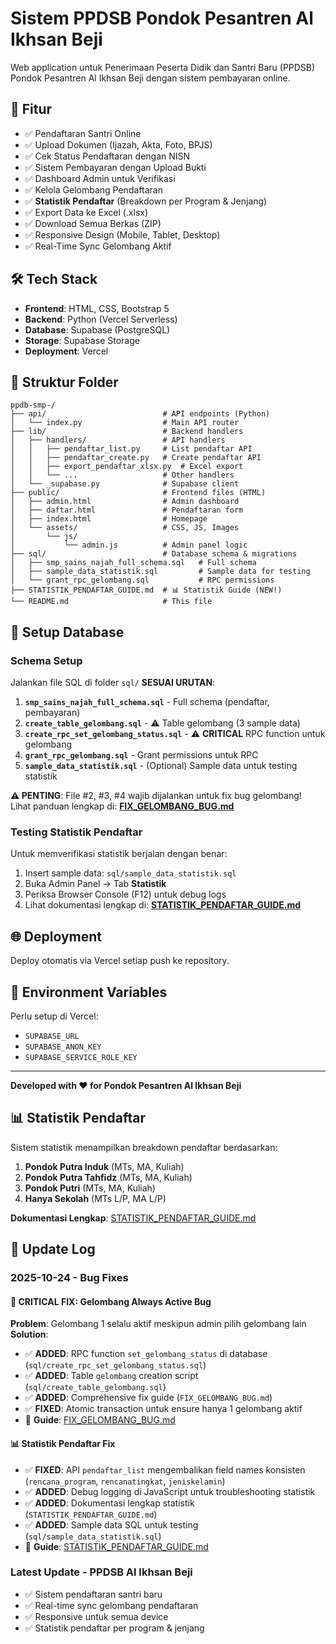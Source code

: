 # Sistem PPDSB Pondok Pesantren Al Ikhsan Beji

Web application untuk Penerimaan Peserta Didik dan Santri Baru (PPDSB) Pondok Pesantren Al Ikhsan Beji dengan sistem pembayaran online.

## 🚀 Fitur

- ✅ Pendaftaran Santri Online
- ✅ Upload Dokumen (Ijazah, Akta, Foto, BPJS)
- ✅ Cek Status Pendaftaran dengan NISN
- ✅ Sistem Pembayaran dengan Upload Bukti
- ✅ Dashboard Admin untuk Verifikasi
- ✅ Kelola Gelombang Pendaftaran
- ✅ **Statistik Pendaftar** (Breakdown per Program & Jenjang)
- ✅ Export Data ke Excel (.xlsx)
- ✅ Download Semua Berkas (ZIP)
- ✅ Responsive Design (Mobile, Tablet, Desktop)
- ✅ Real-Time Sync Gelombang Aktif

## 🛠️ Tech Stack

- **Frontend**: HTML, CSS, Bootstrap 5
- **Backend**: Python (Vercel Serverless)
- **Database**: Supabase (PostgreSQL)
- **Storage**: Supabase Storage
- **Deployment**: Vercel

## 📁 Struktur Folder

```
ppdb-smp-/
├── api/                          # API endpoints (Python)
│   └── index.py                  # Main API router
├── lib/                          # Backend handlers
│   ├── handlers/                 # API handlers
│   │   ├── pendaftar_list.py     # List pendaftar API
│   │   ├── pendaftar_create.py   # Create pendaftar API
│   │   ├── export_pendaftar_xlsx.py  # Excel export
│   │   └── ...                   # Other handlers
│   └── _supabase.py              # Supabase client
├── public/                       # Frontend files (HTML)
│   ├── admin.html                # Admin dashboard
│   ├── daftar.html               # Pendaftaran form
│   ├── index.html                # Homepage
│   └── assets/                   # CSS, JS, Images
│       └── js/
│           └── admin.js          # Admin panel logic
├── sql/                          # Database schema & migrations
│   ├── smp_sains_najah_full_schema.sql   # Full schema
│   ├── sample_data_statistik.sql         # Sample data for testing
│   └── grant_rpc_gelombang.sql           # RPC permissions
├── STATISTIK_PENDAFTAR_GUIDE.md  # 📊 Statistik Guide (NEW!)
└── README.md                     # This file
```

## 🔧 Setup Database

### Schema Setup
Jalankan file SQL di folder `sql/` **SESUAI URUTAN**:

1. **`smp_sains_najah_full_schema.sql`** - Full schema (pendaftar, pembayaran)
2. **`create_table_gelombang.sql`** - ⚠️ Table gelombang (3 sample data)
3. **`create_rpc_set_gelombang_status.sql`** - ⚠️ **CRITICAL** RPC function untuk gelombang
4. **`grant_rpc_gelombang.sql`** - Grant permissions untuk RPC
5. **`sample_data_statistik.sql`** - (Optional) Sample data untuk testing statistik

**⚠️ PENTING**: File #2, #3, #4 wajib dijalankan untuk fix bug gelombang!  
Lihat panduan lengkap di: **[FIX_GELOMBANG_BUG.md](./FIX_GELOMBANG_BUG.md)**

### Testing Statistik Pendaftar
Untuk memverifikasi statistik berjalan dengan benar:

1. Insert sample data: `sql/sample_data_statistik.sql`
2. Buka Admin Panel → Tab **Statistik**
3. Periksa Browser Console (F12) untuk debug logs
4. Lihat dokumentasi lengkap di: **[STATISTIK_PENDAFTAR_GUIDE.md](./STATISTIK_PENDAFTAR_GUIDE.md)**

## 🌐 Deployment

Deploy otomatis via Vercel setiap push ke repository.

## 📝 Environment Variables

Perlu setup di Vercel:

- `SUPABASE_URL`
- `SUPABASE_ANON_KEY`
- `SUPABASE_SERVICE_ROLE_KEY`

---

**Developed with ❤️ for Pondok Pesantren Al Ikhsan Beji**

## 📊 Statistik Pendaftar

Sistem statistik menampilkan breakdown pendaftar berdasarkan:

1. **Pondok Putra Induk** (MTs, MA, Kuliah)
2. **Pondok Putra Tahfidz** (MTs, MA, Kuliah)
3. **Pondok Putri** (MTs, MA, Kuliah)
4. **Hanya Sekolah** (MTs L/P, MA L/P)

**Dokumentasi Lengkap**: [STATISTIK_PENDAFTAR_GUIDE.md](./STATISTIK_PENDAFTAR_GUIDE.md)

## 📌 Update Log

### 2025-10-24 - Bug Fixes

#### 🐛 **CRITICAL FIX: Gelombang Always Active Bug**
**Problem**: Gelombang 1 selalu aktif meskipun admin pilih gelombang lain  
**Solution**: 
- ✅ **ADDED**: RPC function `set_gelombang_status` di database (`sql/create_rpc_set_gelombang_status.sql`)
- ✅ **ADDED**: Table `gelombang` creation script (`sql/create_table_gelombang.sql`)
- ✅ **ADDED**: Comprehensive fix guide (`FIX_GELOMBANG_BUG.md`)
- ✅ **FIXED**: Atomic transaction untuk ensure hanya 1 gelombang aktif
- 📖 **Guide**: [FIX_GELOMBANG_BUG.md](./FIX_GELOMBANG_BUG.md)

#### 📊 **Statistik Pendaftar Fix**
- ✅ **FIXED**: API `pendaftar_list` mengembalikan field names konsisten (`rencana_program`, `rencanatingkat`, `jeniskelamin`)
- ✅ **ADDED**: Debug logging di JavaScript untuk troubleshooting statistik
- ✅ **ADDED**: Dokumentasi lengkap statistik (`STATISTIK_PENDAFTAR_GUIDE.md`)
- ✅ **ADDED**: Sample data SQL untuk testing (`sql/sample_data_statistik.sql`)
- 📖 **Guide**: [STATISTIK_PENDAFTAR_GUIDE.md](./STATISTIK_PENDAFTAR_GUIDE.md)

### Latest Update - PPDSB Al Ikhsan Beji
- ✅ Sistem pendaftaran santri baru
- ✅ Real-time sync gelombang pendaftaran
- ✅ Responsive untuk semua device
- ✅ Statistik pendaftar per program & jenjang
